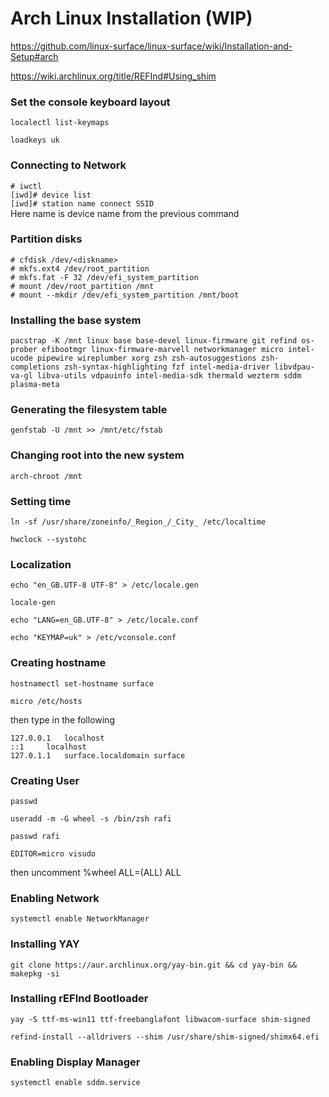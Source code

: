 # Arch Linux Installation (WIP)

https://github.com/linux-surface/linux-surface/wiki/Installation-and-Setup#arch

https://wiki.archlinux.org/title/REFInd#Using_shim

### Set the console keyboard layout

```
localectl list-keymaps
```
```
loadkeys uk
```

### Connecting to Network

`# iwctl`
<br>
`[iwd]# device list`
<br>
`[iwd]# station name connect SSID`
<br>
Here name is device name from the previous command

### Partition disks

`# cfdisk /dev/<diskname>`
<br>
`# mkfs.ext4 /dev/root_partition`
<br>
`# mkfs.fat -F 32 /dev/efi_system_partition`
<br>
`# mount /dev/root_partition /mnt`
<br>
`# mount --mkdir /dev/efi_system_partition /mnt/boot`

### Installing the base system

```
pacstrap -K /mnt linux base base-devel linux-firmware git refind os-prober efibootmgr linux-firmware-marvell networkmanager micro intel-ucode pipewire wireplumber xorg zsh zsh-autosuggestions zsh-completions zsh-syntax-highlighting fzf intel-media-driver libvdpau-va-gl libva-utils vdpauinfo intel-media-sdk thermald wezterm sddm plasma-meta
```

### Generating the filesystem table

```
genfstab -U /mnt >> /mnt/etc/fstab
```

### Changing root into the new system

```
arch-chroot /mnt
```

### Setting time

```
ln -sf /usr/share/zoneinfo/_Region_/_City_ /etc/localtime
```
```
hwclock --systohc
```

### Localization

```
echo "en_GB.UTF-8 UTF-8" > /etc/locale.gen
```
```
locale-gen
```
```
echo "LANG=en_GB.UTF-8" > /etc/locale.conf
```
```
echo "KEYMAP=uk" > /etc/vconsole.conf
```

### Creating hostname

```
hostnamectl set-hostname surface
```
```
micro /etc/hosts
```
then type in the following
```
127.0.0.1	localhost
::1		localhost
127.0.1.1	surface.localdomain	surface
```

### Creating User

```
passwd
```
```
useradd -m -G wheel -s /bin/zsh rafi
```
```
passwd rafi
```
```
EDITOR=micro visudo
```
then uncomment %wheel ALL=(ALL) ALL

### Enabling Network

```
systemctl enable NetworkManager
```

### Installing YAY

```
git clone https://aur.archlinux.org/yay-bin.git && cd yay-bin && makepkg -si
```

### Installing rEFInd Bootloader

```
yay -S ttf-ms-win11 ttf-freebanglafont libwacom-surface shim-signed
```
```
refind-install --alldrivers --shim /usr/share/shim-signed/shimx64.efi
```

### Enabling Display Manager

```
systemctl enable sddm.service
```